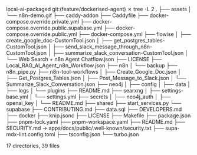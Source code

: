local-ai-packaged git:(feature/dockerised-agent) ✗ tree -L 2
.
├── assets
│   └── n8n-demo.gif
├── caddy-addon
├── Caddyfile
├── docker-compose.override.private.yml
├── docker-compose.override.public.supabase.yml
├── docker-compose.override.public.yml
├── docker-compose.yml
├── flowise
│   ├── create_google_doc-CustomTool.json
│   ├── get_postgres_tables-CustomTool.json
│   ├── send_slack_message_through_n8n-CustomTool.json
│   ├── summarize_slack_conversation-CustomTool.json
│   └── Web Search + n8n Agent Chatflow.json
├── LICENSE
├── Local_RAG_AI_Agent_n8n_Workflow.json
├── n8n
│   └── backup
├── n8n_pipe.py
├── n8n-tool-workflows
│   ├── Create_Google_Doc.json
│   ├── Get_Postgres_Tables.json
│   ├── Post_Message_to_Slack.json
│   └── Summarize_Slack_Conversation.json
├── neo4j
│   ├── config
│   ├── data
│   ├── logs
│   └── plugins
├── README.md
├── searxng
│   ├── settings-base.yml
│   └── settings.yml
├── secrets
│   ├── neo4j_auth
│   ├── openai_key
│   └── README.md
├── shared
├── start_services.py
└── supabase
    ├── CONTRIBUTING.md
    ├── data.sql
    ├── DEVELOPERS.md
    ├── docker
    ├── knip.jsonc
    ├── LICENSE
    ├── Makefile
    ├── package.json
    ├── pnpm-lock.yaml
    ├── pnpm-workspace.yaml
    ├── README.md
    ├── SECURITY.md -> apps/docs/public/.well-known/security.txt
    ├── supa-mdx-lint.config.toml
    ├── tsconfig.json
    └── turbo.json

17 directories, 39 files